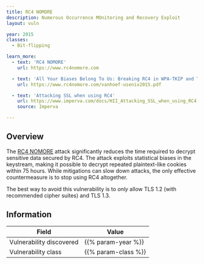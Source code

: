```yaml
---
title: RC4 NOMORE
description: Numerous Occurrence MOnitoring and Recovery Exploit
layout: vuln

year: 2015
classes:
  - Bit-flipping

learn_more:
  - text: 'RC4 NOMORE'
    url: https://www.rc4nomore.com

  - text: 'All Your Biases Belong To Us: Breaking RC4 in WPA-TKIP and TLS'
    url: https://www.rc4nomore.com/vanhoef-usenix2015.pdf

  - text: 'Attacking SSL when using RC4'
    url: https://www.imperva.com/docs/HII_Attacking_SSL_when_using_RC4.pdf
    source: Imperva

---
```


## Overview

The [RC4 NOMORE] attack significantly reduces the time required to decrypt sensitive data secured by RC4. The attack exploits statistical biases in the keystream, making it possible to decrypt repeated plaintext-like cookies within 75 hours. While mitigations can slow down attacks, the only effective countermeasure is to stop using RC4 altogether.

The best way to avoid this vulnerability is to _only_ allow TLS 1.2 (with recommended cipher suites) and TLS 1.3.

## Information

| Field                    | Value               |
|--------------------------|---------------------|
| Vulnerability discovered | {{% param-year %}}  |
| Vulnerability class      | {{% param-class %}} |

[RC4 NOMORE]: https://www.rc4nomore.com
